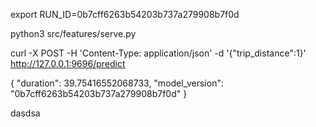 export RUN_ID=0b7cff6263b54203b737a279908b7f0d

python3 src/features/serve.py

curl -X POST -H 'Content-Type: application/json' -d '{"trip_distance":1}'  http://127.0.0.1:9696/predict 

{
  "duration": 39.75416552068733,
  "model_version": "0b7cff6263b54203b737a279908b7f0d"
}

dasdsa
